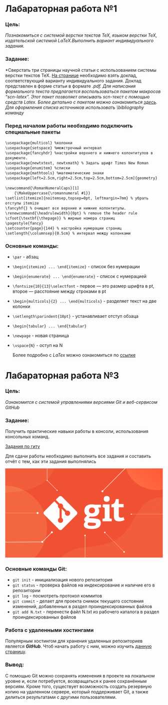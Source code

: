 # Лабараторная работа №1
### Цель:
*Познакомиться с системой верстки текстов TeX, языком верстки TeX, издательской системой LaTeX.Выполнить вариант индивидуального задания.*

### Задание:
*Сверстать три страницы научной статьи с использованием системы верстки текстов TeX. 
[На странице](https://proc.ostis.net/proc/Proceedings%20OSTIS-2024.pdf) необходимо взять доклад, соответствующий варианту индивидуального задания.
Доклад представлен в форме статьи в формате *.pdf.
Для написания формального текста предлагается воспользоваться пакетом макросов “scn-latex”. Этот пакет позволяет описывать scn-текст с помощью средств Latex. Более детально с пакетом можно ознакомиться [здесь](https://github.com/ostis-ai/scn-latex-plugin).
Для оформления списка источников использовать \bibliography команду*

### Перед началом работы необходимо подключить специальные пакеты
```
\usepackage{multicol} %колонки
\usepackage{setspace} %межстрочный интервал
\usepackage{fancyhdr} %настройки верхнего и нижнего колонтитулов в документе.
\usepackage{newtxtext, newtxmath} % Задать шрифт Times New Roman
\usepackage{enumitem} %списки
\usepackage{mathtools} %математические знаки
\usepackage[left=2.5cm,right=2.5cm,top=2.5cm,bottom=2.5cm]{geometry}

\newcommand{\RomanNumeralCaps}[1]
    {\MakeUppercase{\romannumeral #1}}
\setlist[itemize]{noitemsep,topsep=0pt, leftmargin=7mm} % убрать отступы itemize
\fancyhf{} % очищает все верхние и нижние колонтитулы.
\renewcommand{\headrulewidth}{0pt} % remove the header rule
\cfoot{\textbf{\thepage}} % жирные номера страниц
\pagestyle{fancy}
\setcounter{page}{144} % настройка нумерации страниц
\setlength{\columnsep}{0.5cm} % интервал между колонками
```
### Основные команды:
* `\par` - абзац
* `\begin{itemize} ... \end{itemize}` - список без нумерации
* `\begin{enumerate} ... \end{enumerate}` - список с нумерацией
* `\fontsize{10}{13}\selectfont` - первое — это размер шрифта в pt, второе — расстояние между строками в pt
* `\begin{multicols}{2} ... \end{multicols}` - разделяет текст на две колонки
* `\setlength\parindent{10pt}` - устанавливает отступ обзаца
* `\begin{tabular} ... \end{tabular}`
* `\newpage` - новая страница
* `\vspace{N}` - оступ на N

  Более подробно с _LaTex_ можно ознакомиться по [ссылке](https://www.overleaf.com/learn/latex/Learn_LaTeX_in_30_minutes)
# Лабараторная работа №3
### Цель:
*Ознакомится с системой управлениями версиями Git и веб-сервисом GitHub*

### Задание:
Получить практические навыки работы в консоли, использования консольных команд.

[Задания по гиту](https://docs.google.com/document/d/1pkqZWOlte5j6PuPpz7w03tPkw64ctuUwELoI-qctYVQ/edit?tab=t.0)

Для сдачи работы необходимо выполнить все задания и составить отчёт с тем, как эти задания выполнялись
<p  align="left"><img src="image4.png" ></p>

### Основные команды Git:
* `git init` - инициализация нового репозитория
* `git status` - проверка файлов на индексирование и наличие его в репозитории
* `git log` - посмотреть протокол коммитов
* `git commit` - делает для проекта снимок текущего состояния изменений, добавленных в раздел проиндексированных файлов
* `git add N.txt` - перенести файл N.txt из рабочего каталога в раздел проиндексированных файлов


### Работа с удаленными хостингами

Популярным хостингом для хранения удаленных репозиториев является *__GitHub__*.
Чтоб начать работу с ним, можно изучить [данную страницу](https://ru.hexlet.io/courses/intro_to_git/lessons/github/theory_unit).

### Вывод:

С помощью Git можно сохранять изменения в проекте на локальном уровне и, если потребуется, возвращаться к ранее сохранённым версиям. Кроме того, существует возможность создать резервную копию на удаленном сервере, который поддерживает Git, а также делиться результатами с другими пользователями.
